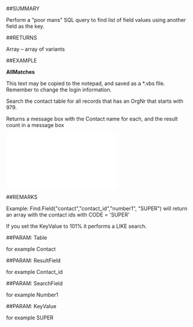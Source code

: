 
##SUMMARY

Perform a "poor mans" SQL query to find list of field values using another field as the key.


##RETURNS

Array – array of variants


##EXAMPLE

**AllMatches**

This text may be copied to the notepad, and saved as a *.vbs file. Remember to change the login information. 

Search the contact table for all records that has an OrgNr that starts with 979. 

Returns a message box with the Contact name for each, and the result count in a message box


![](..\..\Examples\vbs\SOFind.AllMatches.vbs.txt)


##REMARKS

Example: Find.Field("contact","contact_id","number1", "SUPER") will return an array with the contact ids with CODE = 'SUPER'

If you set the KeyValue to 101% it performs a LIKE search.


##PARAM: Table

for example Contact


##PARAM: ResultField

for example Contact_id


##PARAM: SearchField

for example Number1


##PARAM: KeyValue

for example SUPER

